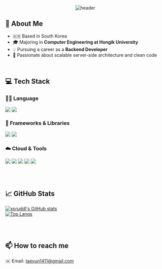 <div align="center">

  <!--Header-->
![header](https://capsule-render.vercel.app/api?type=waving&color=0fe0f5&height=250&section=header&text=Welcome%20to%20xoruddl's%20GitHub!&fontSize=35)

</div>

<div>

  ## 👋 About Me
  - 🇰🇷 Based in South Korea  
  - 🎓 Majoring in **Computer Engineering at Hongik University**  
  - 💡 Pursuing a career as a **Backend Developer**  
  - 🔧 Passionate about scalable server-side architecture and clean code

  <br/>

  ## 💻 Tech Stack

  ### 🧑‍💻 Language  
  <img src="https://img.shields.io/badge/Java-007396?style=flat-square&logo=Java&logoColor=white"/>
  <img src="https://img.shields.io/badge/C++-00599C?style=flat-square&logo=C%2B%2B&logoColor=white"/>

  <br/>

  ### 🔧 Frameworks & Libraries  
  <img src="https://img.shields.io/badge/Spring Boot-6DB33F?style=flat-square&logo=Spring-Boot&logoColor=white"/>
  <img src="https://img.shields.io/badge/JPA-59666C?style=flat-square&logo=Hibernate&logoColor=white"/>

  <br/>

  ### ☁️ Cloud & Tools  
  <img src="https://img.shields.io/badge/Amazon AWS-232F3E?style=flat-square&logo=Amazon-AWS&logoColor=white"/>
  <img src="https://img.shields.io/badge/GitHub-181717?style=flat-square&logo=GitHub&logoColor=white"/>
  <img src="https://img.shields.io/badge/MySQL-4479A1?style=flat-square&logo=MySQL&logoColor=white"/>
  <img src="https://img.shields.io/badge/Docker-2496ED?style=flat-square&logo=Docker&logoColor=white"/>
  <img src="https://img.shields.io/badge/Postman-FF6C37?style=flat-square&logo=Postman&logoColor=white"/>

  <br/><br/>

  ## 📈 GitHub Stats

  [![xoruddl's GitHub stats](https://github-readme-stats.vercel.app/api?username=xoruddl&show_icons=true&theme=tokyonight)](https://github.com/anuraghazra/github-readme-stats)  
  [![Top Langs](https://github-readme-stats.vercel.app/api/top-langs/?username=xoruddl&layout=compact&theme=tokyonight)](https://github.com/anuraghazra/github-readme-stats)

  <br/><br/>

  ## 📫 How to reach me

  ✉️ Email: taeyun1411@gmail.com

</div>
